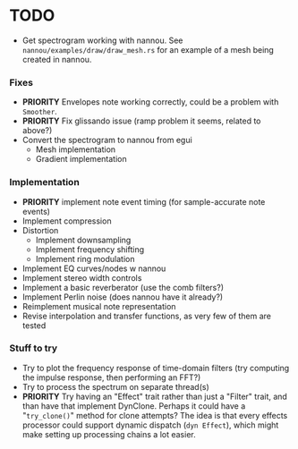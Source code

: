 # TODO

- Get spectrogram working with nannou. See `nannou/examples/draw/draw_mesh.rs` for an example of a mesh being created in nannou.

### Fixes
- **PRIORITY** Envelopes note working correctly, could be a problem with `Smoother`.
- **PRIORITY** Fix glissando issue (ramp problem it seems, related to above?)
- Convert the spectrogram to nannou from egui
    - Mesh implementation
    - Gradient implementation

### Implementation
- **PRIORITY** implement note event timing (for sample-accurate note events)
- Implement compression
- Distortion
    - Implement downsampling
    - Implement frequency shifting
    - Implement ring modulation
- Implement EQ curves/nodes w nannou
- Implement stereo width controls
- Implement a basic reverberator (use the comb filters?)
- Implement Perlin noise (does nannou have it already?)
- Reimplement musical note representation
- Revise interpolation and transfer functions, as very few of them are tested

### Stuff to try
- Try to plot the frequency response of time-domain filters (try computing the impulse response, then performing an FFT?)
- Try to process the spectrum on separate thread(s) 
- **PRIORITY** Try having an "Effect" trait rather than just a "Filter" trait, and than have that implement DynClone. Perhaps it could have a
"`try_clone()`" method for clone attempts? The idea is that every effects processor could support dynamic dispatch (`dyn Effect`),
which might make setting up processing chains a lot easier.
